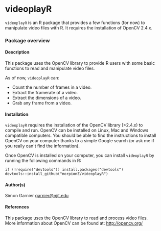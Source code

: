videoplayR
==========

`videoplayR` is an R package that provides a few functions (for now) to 
manipulate video files with R. It requires the installation of OpenCV 2.4.x. 

### Package overview

#### Description
This package uses the OpenCV library to provide R users with some basic 
functions to read and manipulate video files.

As of now, `videoplayR` can:
* Count the number of frames in a video.
* Extract the framerate of a video. 
* Extract the dimensions of a video. 
* Grab any frame from a video. 

#### Installation
`videoplayR` requires the installation of the OpenCV library (>2.4.x) to compile 
and run. OpenCV can be installed on Linux, Mac and Windows compatible computers.
You should be able to find the instructions to install OpenCV on your computer 
thanks to a simple Google search (or ask me if you really can't find the 
information).

Once OpenCV is installed on your computer, you can install `videoplayR` by 
running the following commands in R:
```
if (!require("devtools")) install.packages("devtools")
devtools::install_github("morpionZ/videoplayR")
```

#### Author(s)
Simon Garnier <garnier@njit.edu>

#### References
This package uses the OpenCV library to read and process video files. More 
information about OpenCV can be found at: http://opencv.org/

